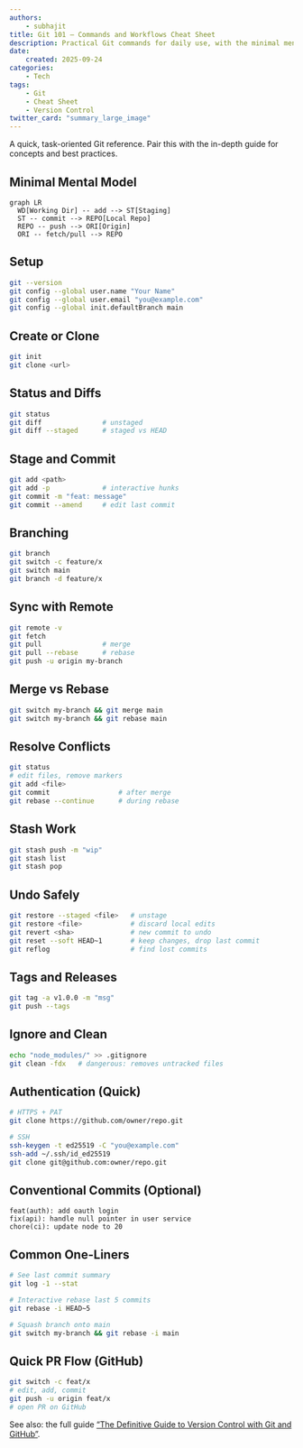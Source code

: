```yaml
---
authors: 
    - subhajit
title: Git 101 – Commands and Workflows Cheat Sheet
description: Practical Git commands for daily use, with the minimal mental model and examples. Copy-paste friendly, organized by task.
date: 
    created: 2025-09-24
categories:
    - Tech
tags:
    - Git
    - Cheat Sheet
    - Version Control
twitter_card: "summary_large_image"
---
```


A quick, task-oriented Git reference. Pair this with the in-depth guide for concepts and best practices.

<!-- more -->

## Minimal Mental Model

```mermaid
graph LR
  WD[Working Dir] -- add --> ST[Staging]
  ST -- commit --> REPO[Local Repo]
  REPO -- push --> ORI[Origin]
  ORI -- fetch/pull --> REPO
```

## Setup

```bash
git --version
git config --global user.name "Your Name"
git config --global user.email "you@example.com"
git config --global init.defaultBranch main
```

## Create or Clone

```bash
git init
git clone <url>
```

## Status and Diffs

```bash
git status
git diff               # unstaged
git diff --staged      # staged vs HEAD
```

## Stage and Commit

```bash
git add <path>
git add -p             # interactive hunks
git commit -m "feat: message"
git commit --amend     # edit last commit
```

## Branching

```bash
git branch
git switch -c feature/x
git switch main
git branch -d feature/x
```

## Sync with Remote

```bash
git remote -v
git fetch
git pull               # merge
git pull --rebase      # rebase
git push -u origin my-branch
```

## Merge vs Rebase

```bash
git switch my-branch && git merge main
git switch my-branch && git rebase main
```

## Resolve Conflicts

```bash
git status
# edit files, remove markers
git add <file>
git commit                 # after merge
git rebase --continue      # during rebase
```

## Stash Work

```bash
git stash push -m "wip"
git stash list
git stash pop
```

## Undo Safely

```bash
git restore --staged <file>   # unstage
git restore <file>            # discard local edits
git revert <sha>              # new commit to undo
git reset --soft HEAD~1       # keep changes, drop last commit
git reflog                    # find lost commits
```

## Tags and Releases

```bash
git tag -a v1.0.0 -m "msg"
git push --tags
```

## Ignore and Clean

```bash
echo "node_modules/" >> .gitignore
git clean -fdx   # dangerous: removes untracked files
```

## Authentication (Quick)

```bash
# HTTPS + PAT
git clone https://github.com/owner/repo.git

# SSH
ssh-keygen -t ed25519 -C "you@example.com"
ssh-add ~/.ssh/id_ed25519
git clone git@github.com:owner/repo.git
```

## Conventional Commits (Optional)

```text
feat(auth): add oauth login
fix(api): handle null pointer in user service
chore(ci): update node to 20
```

## Common One-Liners

```bash
# See last commit summary
git log -1 --stat

# Interactive rebase last 5 commits
git rebase -i HEAD~5

# Squash branch onto main
git switch my-branch && git rebase -i main
```

## Quick PR Flow (GitHub)

```bash
git switch -c feat/x
# edit, add, commit
git push -u origin feat/x
# open PR on GitHub
```

See also: the full guide [“The Definitive Guide to Version Control with Git and GitHub”](https://blog.subhajitbhar.com/posts/version-control-git-and-github-comprehensive-guide/).


